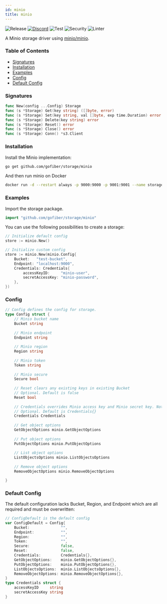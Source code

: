 ```yaml
---
id: minio
title: minio
---
```


![Release](https://img.shields.io/github/v/tag/gofiber/storage?filter=minio*)
[![Discord](https://img.shields.io/discord/704680098577514527?style=flat&label=%F0%9F%92%AC%20discord&color=00ACD7)](https://gofiber.io/discord)
![Test](https://img.shields.io/github/actions/workflow/status/gofiber/storage/test-minio.yml?label=Tests)
![Security](https://img.shields.io/github/actions/workflow/status/gofiber/storage/gosec.yml?label=Security)
![Linter](https://img.shields.io/github/actions/workflow/status/gofiber/storage/linter.yml?label=Linter)

A Minio storage driver using [minio/minio](https://github.com/minio/minio).

### Table of Contents
- [Signatures](#signatures)
- [Installation](#installation)
- [Examples](#examples)
- [Config](#config)
- [Default Config](#default-config)

### Signatures
```go
func New(config ...Config) Storage
func (s *Storage) Get(key string) ([]byte, error)
func (s *Storage) Set(key string, val []byte, exp time.Duration) error
func (s *Storage) Delete(key string) error
func (s *Storage) Reset() error
func (s *Storage) Close() error
func (s *Storage) Conn() *s3.Client
```
### Installation
Install the Minio implementation:
```bash
go get github.com/gofiber/storage/minio
```
And then run minio on Docker
```bash
docker run -d --restart always -p 9000:9000 -p 9001:9001 --name storage-minio --volume=minio:/var/lib/minio -e MINIO_ROOT_USER='minio-user' -e MINIO_ROOT_PASSWORD='minio-password' minio/minio server --console-address ":9001" /var/lib/minio
```

### Examples
Import the storage package.
```go
import "github.com/gofiber/storage/minio"
```

You can use the following possibilities to create a storage:
```go
// Initialize default config
store := minio.New()

// Initialize custom config
store := minio.New(minio.Config{
    Bucket:   "test-bucket",
    Endpoint: "localhost:9000",
    Credentials: Credentials{
        accessKeyID:     "minio-user",
        secretAccessKey: "minio-password",
    },
})
```

### Config
```go
// Config defines the config for storage.
type Config struct {
    // Minio bucket name
    Bucket string
    
    // Minio endpoint
    Endpoint string
    
    // Minio region
    Region string
    
    // Minio token
    Token string
    
    // Minio secure
    Secure bool
    
    // Reset clears any existing keys in existing Bucket
    // Optional. Default is false
    Reset bool
    
    // Credentials overrides Minio access key and Minio secret key. Not recommended.
    // Optional. Default is Credentials{}
    Credentials Credentials
    
    // Get object options
    GetObjectOptions minio.GetObjectOptions
    
    // Put object options
    PutObjectOptions minio.PutObjectOptions
    
    // List object options
    ListObjectsOptions minio.ListObjectsOptions
    
    // Remove object options
    RemoveObjectOptions minio.RemoveObjectOptions

}
```

### Default Config
The default configuration lacks Bucket, Region, and Endpoint which are all required and must be overwritten:
```go
// ConfigDefault is the default config
var ConfigDefault = Config{
    Bucket:              "",
    Endpoint:            "",
    Region:              "",
    Token:               "",
    Secure:              false,
    Reset:               false,
    Credentials:         Credentials{},
    GetObjectOptions:    minio.GetObjectOptions{},
    PutObjectOptions:    minio.PutObjectOptions{},
    ListObjectsOptions:  minio.ListObjectsOptions{},
    RemoveObjectOptions: minio.RemoveObjectOptions{},
}
type Credentials struct {
    accessKeyID     string
    secretAccessKey string
}
```
